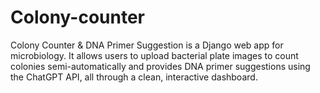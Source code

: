 # Colony-counter
Colony Counter &amp; DNA Primer Suggestion is a Django web app for microbiology. It allows users to upload bacterial plate images to count colonies semi-automatically and provides DNA primer suggestions using the ChatGPT API, all through a clean, interactive dashboard.
